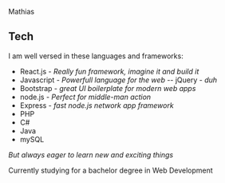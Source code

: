 Mathias

## Tech

I am well versed in these languages and frameworks:

- React.js - *Really fun framework, imagine it and build it*
- Javascript - *Powerfull language for the web*
-- jQuery - *duh*
- Bootstrap - *great UI boilerplate for modern web apps*
- node.js - *Perfect for middle-man action*
- Express - *fast node.js network app framework*
- PHP
- C#
- Java
- mySQL


 _But always eager to learn new and exciting things_

 Currently studying for a bachelor degree in Web Development

<!--
**MattyxD22/MattyxD22** is a ✨ _special_ ✨ repository because its `README.md` (this file) appears on your GitHub profile.

Here are some ideas to get you started:

- 🔭 I’m currently working on ...
- 🌱 I’m currently learning ...
- 👯 I’m looking to collaborate on ...
- 🤔 I’m looking for help with ...
- 💬 Ask me about ...
- 📫 How to reach me: ...
- 😄 Pronouns: ...
- ⚡ Fun fact: ...
-->
